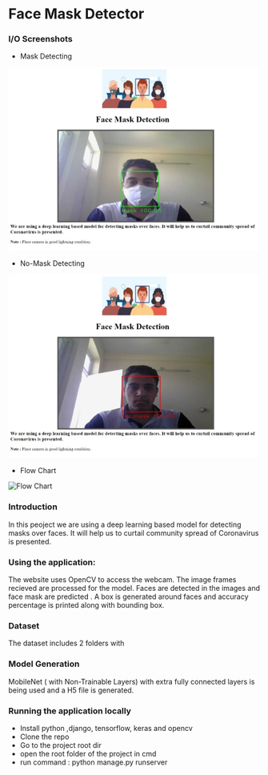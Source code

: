 # Face Mask Detector

### I/O Screenshots

- Mask Detecting 
 
![Mask Detecting](https://github.com/PrakharJindal/Face-Mask-Detection/blob/main/media/Mask-small.jpeg)

- No-Mask Detecting

![No-Mask Detecting](https://github.com/PrakharJindal/Face-Mask-Detection/blob/main/media/NoMask(Small).jpeg)

- Flow Chart
 
![Flow Chart](https://github.com/PrakharJindal/Face-Mask-Detection/blob/main/media/flowchart(Small).jpeg)

### Introduction

In this peoject we are using a deep learning based model for detecting masks over faces. It will help us to curtail community spread of Coronavirus is presented.

### Using the application:

The website uses OpenCV to access the webcam. The image frames recieved are processed for the model. Faces are detected in the images and face mask are predicted . A box is generated around faces and accuracy percentage is printed along with bounding box.

### Dataset

The dataset includes 2 folders with

### Model Generation

MobileNet ( with Non-Trainable Layers) with extra fully connected layers is being used and a H5 file is generated.

### Running the application locally

- Install python ,django, tensorflow, keras and opencv
- Clone the repo
- Go to the project root dir
- open the root folder of the project in cmd
- run command : python manage.py runserver
